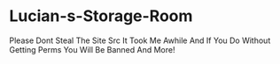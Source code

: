 # Lucian-s-Storage-Room
Please Dont Steal The Site Src It Took Me Awhile And If You Do Without Getting Perms You Will Be Banned And More!
